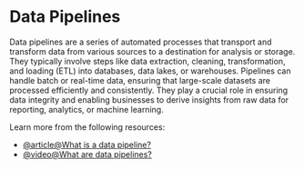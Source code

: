 # Data Pipelines

Data pipelines are a series of automated processes that transport and transform data from various sources to a destination for analysis or storage. They typically involve steps like data extraction, cleaning, transformation, and loading (ETL) into databases, data lakes, or warehouses. Pipelines can handle batch or real-time data, ensuring that large-scale datasets are processed efficiently and consistently. They play a crucial role in ensuring data integrity and enabling businesses to derive insights from raw data for reporting, analytics, or machine learning.

Learn more from the following resources:

- [@article@What is a data pipeline?](https://www.ibm.com/topics/data-pipeline)
- [@video@What are data pipelines?](https://www.youtube.com/watch?v=oKixNpz6jNo)